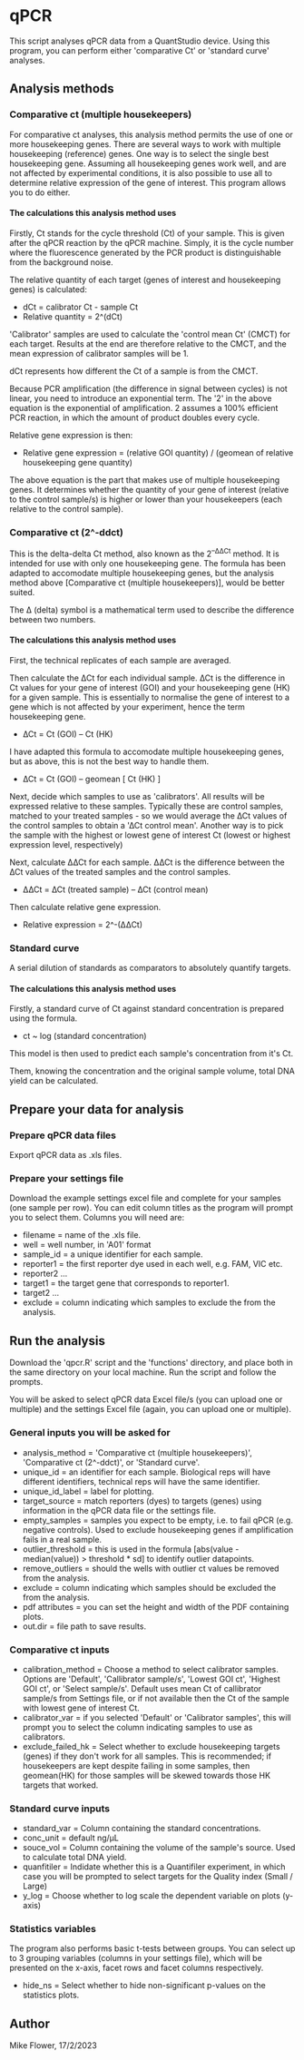 # qPCR
This script analyses qPCR data from a QuantStudio device. Using this program, you can perform either 'comparative Ct' or 'standard curve' analyses.


## Analysis methods

### Comparative ct (multiple housekeepers)
For comparative ct analyses, this analysis method permits the use of one or more housekeeping genes. There are several ways to work with multiple housekeeping (reference) genes. One way is to select the single best housekeeping gene. Assuming all housekeeping genes work well, and are not affected by experimental conditions, it is also possible to use all to determine relative expression of the gene of interest. This program allows you to do either.

#### The calculations this analysis method uses
Firstly, Ct stands for the cycle threshold (Ct) of your sample. This is given after the qPCR reaction by the qPCR machine. Simply, it is the cycle number where the fluorescence generated by the PCR product is distinguishable from the background noise.

The relative quantity of each target (genes of interest and housekeeping genes) is calculated:

- dCt = calibrator Ct - sample Ct
- Relative quantity = 2^(dCt)

'Calibrator' samples are used to calculate the 'control mean Ct' (CMCT) for each target. Results at the end are therefore relative to the CMCT, and the mean expression of calibrator samples will be 1.

dCt represents how different the Ct of a sample is from the CMCT.

Because PCR amplification (the difference in signal between cycles) is not linear, you need to introduce an exponential term. The '2' in the above equation is the exponential of amplification. 2 assumes a 100% efficient PCR reaction, in which the amount of product doubles every cycle.

Relative gene expression is then:

- Relative gene expression = (relative GOI quantity) / (geomean of relative housekeeping gene quantity)

The above equation is the part that makes use of multiple housekeeping genes. It determines whether the quantity of your gene of interest (relative to the control sample/s) is higher or lower than your housekeepers (each relative to the control sample).


### Comparative ct (2^-ddct)
This is the delta-delta Ct method, also known as the 2<sup>–∆∆Ct</sup> method. It is intended for use with only one housekeeping gene. The formula has been adapted to accomodate multiple housekeeping genes, but the analysis method above [Comparative ct (multiple housekeepers)], would be better suited.

The ∆ (delta) symbol is a mathematical term used to describe the difference between two numbers.

#### The calculations this analysis method uses
First, the technical replicates of each sample are averaged.

Then calculate the ∆Ct for each individual sample. ∆Ct is the difference in Ct values for your gene of interest (GOI) and your housekeeping gene (HK) for a given sample. This is essentially to normalise the gene of interest to a gene which is not affected by your experiment, hence the term housekeeping gene.

- ∆Ct = Ct (GOI) – Ct (HK)

I have adapted this formula to accomodate multiple housekeeping genes, but as above, this is not the best way to handle them.

- ∆Ct = Ct (GOI) – geomean [ Ct (HK) ]

Next, decide which samples to use as 'calibrators'. All results will be expressed relative to these samples. Typically these are control samples, matched to your treated samples - so we would average the ∆Ct values of the control samples to obtain a '∆Ct control mean'. Another way is to pick the sample with the highest or lowest gene of interest Ct (lowest or highest expression level, respectively)

Next, calculate ∆∆Ct for each sample. ∆∆Ct is the difference between the ∆Ct values of the treated samples and the control samples. 

- ∆∆Ct = ∆Ct (treated sample) – ∆Ct (control mean)

Then calculate relative gene expression.

- Relative expression = 2^-(∆∆Ct)


### Standard curve
A serial dilution of standards as comparators to absolutely quantify targets.

#### The calculations this analysis method uses
Firstly, a standard curve of Ct against standard concentration is prepared using the formula.

- ct ~ log (standard concentration)

This model is then used to predict each sample's concentration from it's Ct.

Them, knowing the concentration and the original sample volume, total DNA yield can be calculated.


## Prepare your data for analysis
### Prepare qPCR data files
Export qPCR data as .xls files.

### Prepare your settings file
Download the example settings excel file and complete for your samples (one sample per row). You can edit column titles as the program will prompt you to select them. Columns you will need are:

- filename = name of the .xls file.
- well = well number, in 'A01' format
- sample_id = a unique identifier for each sample.
- reporter1 = the first reporter dye used in each well, e.g. FAM, VIC etc.
- reporter2 ...
- target1 = the target gene that corresponds to reporter1.
- target2 ...
- exclude = column indicating which samples to exclude the from the analysis.



## Run the analysis
Download the 'qpcr.R' script and the 'functions' directory, and place both in the same directory on your local machine. Run the script and follow the prompts.

You will be asked to select qPCR data Excel file/s (you can upload one or multiple) and the settings Excel file (again, you can upload one or multiple).

### General inputs you will be asked for
- analysis_method = 'Comparative ct (multiple housekeepers)', 'Comparative ct (2^-ddct)', or 'Standard curve'.
- unique_id = an identifier for each sample. Biological reps will have different identifiers, technical reps will have the same identifier.
- unique_id_label = label for plotting.
- target_source = match reporters (dyes) to targets (genes) using information in the qPCR data file or the settings file.
- empty_samples = samples you expect to be empty, i.e. to fail qPCR (e.g. negative controls). Used to exclude housekeeping genes if amplification fails in a real sample.
- outlier_threshold = this is used in the formula [abs(value - median(value)) > threshold * sd] to identify outlier datapoints.
- remove_outliers = should the wells with outlier ct values be removed from the analysis.
- exclude = column indicating which samples should be excluded the from the analysis.
- pdf attributes = you can set the height and width of the PDF containing plots.
- out.dir = file path to save results.

### Comparative ct inputs
- calibration_method = Choose a method to select calibrator samples. Options are 'Default', 'Callibrator sample/s', 'Lowest GOI ct', 'Highest GOI ct', or 'Select sample/s'. Default uses mean Ct of callibrator sample/s from Settings file, or if not available then the Ct of the sample with lowest gene of interest Ct.
- calibrator_var = if you selected 'Default' or 'Calibrator samples', this will prompt you to select the column indicating samples to use as calibrators.
- exclude_failed_hk = Select whether to exclude housekeeping targets (genes) if they don't work for all samples. This is recommended; if housekeepers are kept despite failing in some samples, then geomean(HK) for those samples will be skewed towards those HK targets that worked.

### Standard curve inputs
- standard_var = Column containing the standard concentrations.
- conc_unit = default ng/µL
- souce_vol = Column containing the volume of the sample's source. Used to calculate total DNA yield.
- quanfitiler = Indidate whether this is a Quantifiler experiment, in which case you will be prompted to select targets for the Quality index (Small / Large)
- y_log = Choose whether to log scale the dependent variable on plots (y-axis)

### Statistics variables
The program also performs basic t-tests between groups. You can select up to 3 grouping variables (columns in your settings file), which will be presented on the x-axis, facet rows and facet columns respectively.

- hide_ns = Select whether to hide non-significant p-values on the statistics plots.


## Author
Mike Flower, 17/2/2023
